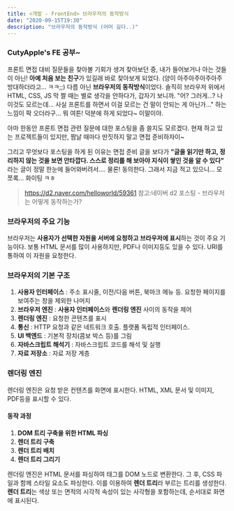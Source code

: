 ```yaml
---
title: <개발 - FrontEnd> 브라우저의 동작방식
date: "2020-09-15T19:30"
description: "브라우저의 동작방식 (어머 길다..)"
---
```


### CutyApple's FE 공부~

프론트 면접 대비 질문들을 찾아볼 기회가 생겨 찾아보던 중, 내가 들어보거나 아는 것들이 아닌! **아예 처음 보는 친구**가 있길래 바로 찾아보게 되었다. (양이 아주아주아주아주 방대하더라고... ㅋㅋ;;) 다름 아닌 **브라우저의 동작방식**이었다. 솔직히 브라우저 위에서 HTML, CSS, JS 막 짤 때는 별로 생각을 안하다가, 갑자기 보니까. "어? 그러게...? 나 이것도 모르는데... 사실 프론트를 하면서 이걸 모르는 건 말이 안되는 게 아닌가..." 하는 느낌이 팍 오더라구... 뭐 여튼! 덕분에 하게 되었다~ 이말이야.

아마 한동안 프론트 면접 관련 질문에 대한 포스팅을 좀 쓸지도 모르겠다. 현재 하고 있는 프로젝트들이 있지만, 짬날 때마다 딴짓하지 말고 면접 준비하자이~

그리고 무엇보다 포스팅을 하게 된 이유는 면접 준비 글을 보다가 **"글을 읽기만 하고, 정리하지 않는 것을 보면 안타깝다. 스스로 정리를 해 보아야 지식이 쌓인 것을 알 수 있다"** 라는 글이 정말 한눈에 들어와버려서.... 물론! 동의한다. 그래서 지금 적고 있으니... 모쪼록... 화이팅 ㅋㅎ

> https://d2.naver.com/helloworld/59361   참고:네이버 d2 포스팅 - 브라우저는 어떻게 동작하는가?

### 브라우저의 주요 기능

브라우저는 **사용자가 선택한 자원을 서버에 요청하고 브라우저에 표시**하는 것이 주요 기능이다. 보통 HTML 문서를 많이 사용하지만, PDF나 이미지등도 있을 수 있다. URI를 통하여 이 자원을 요청한다.



### 브라우저의 기본 구조

1. **사용자 인터페이스** : 주소 표시줄, 이전/다음 버튼, 북마크 메뉴 등. 요청한 페이지를 보여주는 창을 제외한 나머지 
2. **브라우저 엔진** : **사용자 인터페이스**와 **렌더링 엔진** 사이의 동작을 제어
3. **렌더링 엔진** : 요청한 콘텐츠를 표시
4. **통신** : HTTP 요청과 같은 네트워크 호출. 플랫폼 독립적 인터페이스.
5. **UI 백엔드** : 기본적 장치(콤보 박스 등)를 그림
6. **자바스크립트 해석기** : 자바스크립트 코드를 해석 및 실행
7. **자료 저장소** : 자료 저장 계층



### 렌더링 엔진

렌더링 엔진은 요청 받은 컨텐츠를 화면에 표시한다. HTML, XML 문서 및 이미지, PDF등을 표시할 수 있다. 



#### 동작 과정

1. **DOM 트리 구축을 위한 HTML 파싱**
2. **렌더 트리 구축**
3. **렌더 트리 배치**
4. **렌더 트리 그리기**



렌더링 엔진은 HTML 문서를 파싱하여 태그를 DOM 노드로 변환한다. 그 후, CSS 파일과 함께 스타일 요소도 파싱한다. 이를 이용하여 **렌더 트리**라 부르는 트리를 생성한다. **렌더 트리**는 색상 또는 면적의 시각적 속성이 있는 사각형을 포함하는데, 순서대로 화면에 표시된다. 